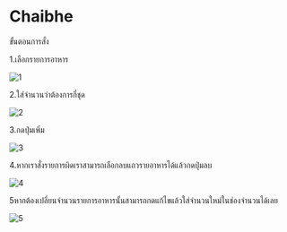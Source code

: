 # Chaibhe
ขั้นตอนการสั่ง

1.เลือกรายการอาหาร

![1](https://user-images.githubusercontent.com/48233958/68531672-72b13980-0347-11ea-94a7-f902653dc724.PNG)

2.ใส่จำนวนว่าต้องการกี่ชุด

![2](https://user-images.githubusercontent.com/48233958/68531675-7e046500-0347-11ea-8b02-507939b2fa3b.PNG)

3.กดปุ่มเพิ่ม

![3](https://user-images.githubusercontent.com/48233958/68531679-83fa4600-0347-11ea-926e-91b4fa4beb39.PNG)

4.หากเราสั่งรายการผิดเราสามารถเลือกลบแถวรายอาหารได้แล้วกดปุ่มลบ

![4](https://user-images.githubusercontent.com/48233958/68531680-878dcd00-0347-11ea-9858-7ec8c3ea3e27.PNG)

5หากต้องเปลี่ยนจำนวนรายการอาหารนั้นสามารถกดแก้ไขแล้วใส่จำนวนใหม่ในช่องจำนวนได้เลย

![5](https://user-images.githubusercontent.com/48233958/68531681-8b215400-0347-11ea-9643-e80cdf916222.PNG)
